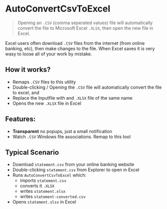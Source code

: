 # AutoConvertCsvToExcel
> Opening an `.CSV` (comma seperated values) file will automatically convert the file to Microsoft Excel `.XLSX`, then open the new file in Excel.

Excel users often download `.CSV` files from the internet (from online banking, etc), then make changes to the file. When Excel saves it is very wasy to loose all of your work by mistake.

## How it works?

- Remaps `.CSV` files to this utility
- Double-clicking / Opening the `.CSV` file will automatically convert the file to excel, and
- Replace the Inputfile with and `.XLSX` file of the same name
- Opens the new `.XLSX` file in Excel

## Features:
- **Transparent** no popups, just a small notification
- Watch `.CSV` Windows file associations. Remap to this tool

## Typical Scenario
- Download `statement.csv` from your online banking website
- Double-clicking `statement.csv` from Explorer to open in Excel
- Runs `AutoConvertCsvToExcel` which:
  - imports `statement.csv`
  - converts it `.XLSX`
  - writes `statement.xlsx`
  - writes `statement-converted.csv`
- Opens `statement.xlsx` in Excel
